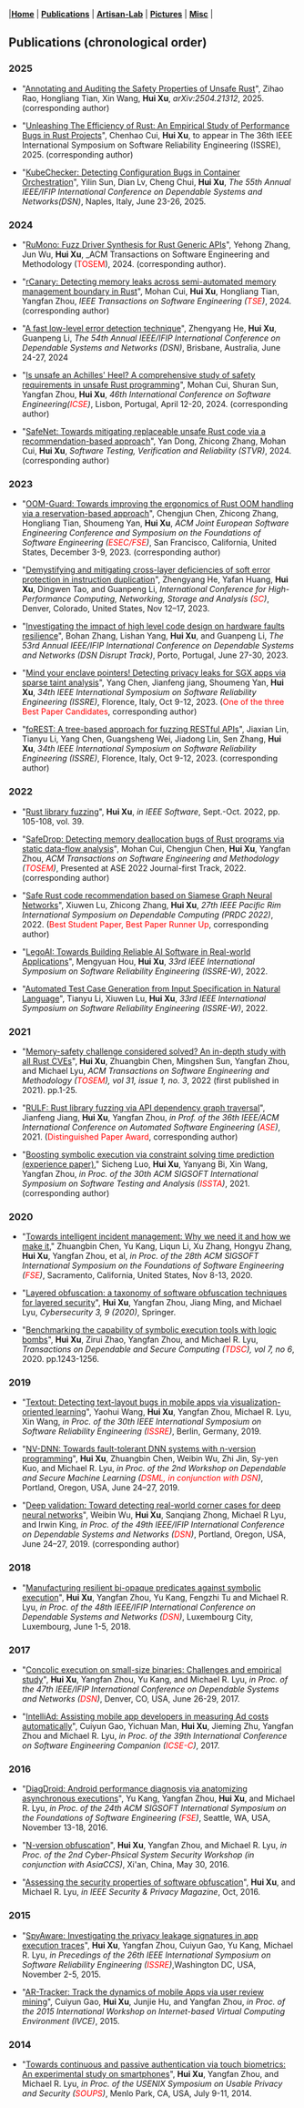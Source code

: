 |[<b>Home</b>](https://hxuhack.github.io/) | [<b>Publications</b>](../publication/list) | [<b>Artisan-Lab</b>](../lab/page) | [<b>Pictures</b>](../photo/page) | [<b>Misc</b>](../misc/list) |

## Publications (chronological order)

### 2025

- "[Annotating and Auditing the Safety Properties of Unsafe Rust](https://arxiv.org/abs/2504.21312)", Zihao Rao, Hongliang Tian, Xin Wang, **Hui Xu**, _arXiv:2504.21312_, 2025. (corresponding author)

- "[Unleashing The Efficiency of Rust: An Empirical Study of Performance Bugs in Rust Projects]()", Chenhao Cui, **Hui Xu**, to appear in The 36th IEEE International Symposium on Software Reliability Engineering (ISSRE), 2025. (corresponding author)
  
- "[KubeChecker: Detecting Configuration Bugs in Container Orchestration]()", Yilin Sun, Dian Lv, Cheng Chui, **Hui Xu**, _The 55th Annual IEEE/IFIP International Conference on Dependable Systems and Networks(DSN)_, Naples, Italy, June 23-26, 2025.

### 2024
- "[RuMono: Fuzz Driver Synthesis for Rust Generic APIs](https://dl.acm.org/doi/10.1145/3709359)", Yehong Zhang, Jun Wu, **Hui Xu**, _ACM Transactions on Software Engineering and Methodology (<span style="color: red">TOSEM</span>), 2024. (corresponding author).

- "[rCanary: Detecting memory leaks across semi-automated memory management boundary in Rust](https://ieeexplore.ieee.org/abstract/document/10636096/)", Mohan Cui, **Hui Xu**, Hongliang Tian, Yangfan Zhou, _IEEE Transactions on Software Engineering  (<span style="color: red">TSE</span>)_, 2024. (corresponding author)

- "[A fast low-level error detection technique](https://dsn2024uq.github.io/Proceedings/pdfs/DSN2024-6rvE3SSpzFYmysif75Dkid/410500a090/410500a090.pdf)", Zhengyang He, **Hui Xu**, Guanpeng Li, _The 54th Annual IEEE/IFIP International Conference on Dependable Systems and Networks (DSN)_, Brisbane, Australia, June 24-27, 2024

- "[Is unsafe an Achilles' Heel? A comprehensive study of safety requirements in unsafe Rust programming](https://dl.acm.org/doi/abs/10.1145/3597503.3639136)", Mohan Cui, Shuran Sun, Yangfan Zhou, **Hui Xu**, _46th International Conference on Software Engineering(<span style="color: red">ICSE</span>)_, Lisbon, Portugal, April 12-20, 2024. (corresponding author) 

- "[SafeNet: Towards mitigating replaceable unsafe Rust code via a recommendation-based approach](https://onlinelibrary.wiley.com/doi/abs/10.1002/stvr.1875)", Yan Dong, Zhicong Zhang, Mohan Cui, **Hui Xu**, _Software Testing, Verification and Reliability (STVR)_, 2024. (corresponding author) 

### 2023

- "[OOM-Guard: Towards improving the ergonomics of Rust OOM handling via a reservation-based approach](https://dl.acm.org/doi/10.1145/3611643.3616303)", Chengjun Chen, Zhicong Zhang, Hongliang Tian, Shoumeng Yan, **Hui Xu**, _ACM Joint European Software Engineering Conference and Symposium on the Foundations of Software Engineering (<span style="color: red">ESEC/FSE</span>)_, San Francisco, California, United States, December 3-9, 2023. (corresponding author)

- "[Demystifying and mitigating cross-layer deficiencies of soft error protection in instruction duplication](https://cgi.luddy.indiana.edu/~ditao/paper/SC23-SDC.pdf)", Zhengyang He, Yafan Huang, **Hui Xu**, Dingwen Tao, and Guanpeng Li, _International Conference for High-Performance Computing, Networking, Storage and Analysis (<span style="color: red">SC</span>)_, Denver, Colorado, United States, Nov 12–17, 2023.

- "[Investigating the impact of high level code design on hardware faults resilience](https://ieeexplore.ieee.org/document/10206895/)", Bohan Zhang, Lishan Yang, **Hui Xu**, and Guanpeng Li, _The 53rd Annual IEEE/IFIP International Conference on Dependable Systems and Networks (DSN Disrupt Track)_, Porto, Portugal, June 27-30, 2023.

- "[Mind your enclave pointers! Detecting privacy leaks for SGX apps via sparse taint analysis](https://www.computer.org/csdl/proceedings-article/issre/2023/159400a024/1RKjmFtagmc)", Yang Chen, Jianfeng jiang, Shoumeng Yan, **Hui Xu**, _34th IEEE International Symposium on Software Reliability Engineering (ISSRE)_, Florence, Italy, Oct 9-12, 2023. (<span style="color: red">One of the three Best Paper Candidates</span>, corresponding author)

- "[foREST: A tree-based approach for fuzzing RESTful APIs](https://www.computer.org/csdl/proceedings-article/issre/2023/159400a695/1RKjn2C2ySk)", Jiaxian Lin, Tianyu Li, Yang Chen, Guangsheng Wei, Jiadong Lin, Sen Zhang, **Hui Xu**, _34th IEEE International Symposium on Software Reliability Engineering (ISSRE)_, Florence, Italy, Oct 9-12, 2023. (corresponding author)

### 2022

- "[Rust library fuzzing](https://doi.ieeecomputersociety.org/10.1109/MS.2022.3176657)", **Hui Xu**, _in IEEE Software_, Sept.-Oct. 2022, pp. 105-108, vol. 39.

- "[SafeDrop: Detecting memory deallocation bugs of Rust programs via static data-flow analysis](https://dl.acm.org/doi/10.1145/3542948)", Mohan Cui, Chengjun Chen, **Hui Xu**, Yangfan Zhou, _ACM Transactions on Software Engineering and Methodology (<span style="color: red">TOSEM</span>)_, Presented at ASE 2022 Journal-first Track, 2022. (corresponding author)

- "[Safe Rust code recommendation based on Siamese Graph Neural Networks](https://ieeexplore.ieee.org/document/10027825/)", Xiuwen Lu, Zhicong Zhang, **Hui Xu**, _27th IEEE Pacific Rim International Symposium on Dependable Computing (PRDC 2022)_, 2022. (<span style="color: red">Best Student Paper, Best Paper Runner Up</span>, corresponding author)

- "[LegoAI: Towards Building Reliable AI Software in Real-world Applications](https://ieeexplore.ieee.org/document/9985079/)", Mengyuan Hou, **Hui Xu**,  _33rd IEEE International Symposium on Software Reliability Engineering (ISSRE-W)_, 2022. 

- "[Automated Test Case Generation from Input Specification in Natural Language](https://ieeexplore.ieee.org/document/9985163)", Tianyu Li, Xiuwen Lu, **Hui Xu**,  _33rd IEEE International Symposium on Software Reliability Engineering (ISSRE-W)_, 2022. 

### 2021

- "[Memory-safety challenge considered solved? An in-depth study with all Rust CVEs](https://dl.acm.org/doi/10.1145/3466642)", **Hui Xu**, Zhuangbin Chen, Mingshen Sun, Yangfan Zhou, and Michael Lyu, _ACM Transactions on Software Engineering and Methodology (<span style="color: red">TOSEM</span>), vol 31, issue 1, no. 3_, 2022 (first published in 2021). pp.1-25.

- "[RULF: Rust library fuzzing via API dependency graph traversal](https://ieeexplore.ieee.org/abstract/document/9678813)", Jianfeng Jiang, **Hui Xu**, Yangfan Zhou, _in Prof. of the 36th IEEE/ACM International Conference on Automated Software Engineering (<span style="color: red">ASE</span>)_, 2021. (<span style="color: red">Distinguished Paper Award</span>, corresponding author)

- "[Boosting symbolic execution via constraint solving time prediction (experience paper)](https://dl.acm.org/doi/10.1145/3460319.3464813)," Sicheng Luo, **Hui Xu**, Yanyang Bi, Xin Wang, Yangfan Zhou, _in Proc. of the 30th ACM SIGSOFT International Symposium on Software Testing and Analysis (<span style="color: red">ISSTA</span>)_, 2021. (corresponding author)

### 2020

- "[Towards intelligent incident management: Why we need it and how we make it](https://dl.acm.org/doi/abs/10.1145/3368089.3417055)," Zhuangbin Chen, Yu Kang, Liqun Li, Xu Zhang, Hongyu Zhang, **Hui Xu**, Yangfan Zhou, et al, _in Proc. of the 28th ACM SIGSOFT International Symposium on the Foundations of Software Engineering (<span style="color: red">FSE</span>)_, Sacramento, California, United States, Nov 8-13, 2020.

- "[Layered obfuscation: a taxonomy of software obfuscation techniques for layered security](https://cybersecurity.springeropen.com/articles/10.1186/s42400-020-00049-3)", **Hui Xu**, Yangfan Zhou, Jiang Ming, and Michael Lyu, _Cybersecurity 3, 9 (2020)_, Springer. 

- "[Benchmarking the capability of symbolic execution tools with logic bombs](https://ieeexplore.ieee.org/document/8443109)", **Hui Xu**, Zirui Zhao, Yangfan Zhou, and Michael R. Lyu, _Transactions on Dependable and Secure Computing (<span style="color: red">TDSC</span>), vol 7, no 6_, 2020. pp.1243-1256.  

### 2019

- "[Textout: Detecting text-layout bugs in mobile apps via visualization-oriented learning](https://ieeexplore.ieee.org/document/8987514)", Yaohui Wang, **Hui Xu**, Yangfan Zhou, Michael R. Lyu, Xin Wang, _in Proc. of the 30th IEEE International Symposium on Software Reliability Engineering (<span style="color: red">ISSRE</span>)_, Berlin, Germany, 2019.

- "[NV-DNN: Towards fault-tolerant DNN systems with n-version programming](https://ieeexplore.ieee.org/document/8806007)", **Hui Xu**, Zhuangbin Chen, Weibin Wu, Zhi Jin, Sy-yen Kuo, and Michael R. Lyu, _in Proc. of the 2nd Workshop on Dependable and Secure Machine Learning (<span style="color: red">DSML, in conjunction with DSN</span>)_, Portland, Oregon, USA, June 24–27, 2019. 

- "[Deep validation: Toward detecting real-world corner cases for deep neural networks](https://ieeexplore.ieee.org/document/8809533)", Weibin Wu, **Hui Xu**, Sanqiang Zhong, Michael R Lyu, and Irwin King, _in Proc. of the 49th IEEE/IFIP International Conference on Dependable Systems and Networks (<span style="color: red">DSN</span>)_, Portland, Oregon, USA, June 24–27, 2019. (corresponding author)

### 2018

- "[Manufacturing resilient bi-opaque predicates against symbolic execution](https://ieeexplore.ieee.org/document/8416525)", **Hui Xu**, Yangfan Zhou, Yu Kang, Fengzhi Tu and Michael R. Lyu, _in Proc. of the 48th IEEE/IFIP International Conference on Dependable Systems and Networks (<span style="color: red">DSN</span>)_, Luxembourg City, Luxembourg, June 1-5, 2018. 

### 2017

- "[Concolic execution on small-size binaries: Challenges and empirical study](https://ieeexplore.ieee.org/document/8023121)", **Hui Xu**, Yangfan Zhou, Yu Kang, and Michael R. Lyu, _in Proc. of the 47th IEEE/IFIP International Conference on Dependable Systems and Networks (<span style="color: red">DSN</span>)_, Denver, CO, USA, June 26-29, 2017. 

- "[IntelliAd: Assisting mobile app developers in measuring Ad costs automatically](https://ieeexplore.ieee.org/document/7965321)", Cuiyun Gao, Yichuan Man, **Hui Xu**, Jieming Zhu, Yangfan Zhou and Michael R. Lyu, _in Proc. of the 39th International Conference on Software Engineering Companion (<span style="color: red">ICSE-C</span>)_, 2017. 

### 2016

- "[DiagDroid: Android performance diagnosis via anatomizing asynchronous executions](https://dl.acm.org/doi/10.1145/2950290.2950316)", Yu Kang, Yangfan Zhou, **Hui Xu**, and Michael R. Lyu, _in Proc. of the 24th ACM SIGSOFT International Symposium on the Foundations of Software Engineering (<span style="color: red">FSE</span>)_, Seattle, WA, USA, November 13-18, 2016. 

- "[N-version obfuscation](https://dl.acm.org/doi/10.1145/2899015.2899026)", **Hui Xu**, Yangfan Zhou, and Michael R. Lyu, _in Proc. of the 2nd Cyber-Phsical System Security Workshop (in conjunction with AsiaCCS)_, Xi'an, China, May 30, 2016. 

- "[Assessing the security properties of software obfuscation](https://ieeexplore.ieee.org/document/7676195)", **Hui Xu**, and Michael R. Lyu, _in IEEE Security & Privacy Magazine_, Oct, 2016. 

### 2015

- "[SpyAware: Investigating the privacy leakage signatures in app execution traces](https://ieeexplore.ieee.org/abstract/document/7381828)", **Hui Xu**, Yangfan Zhou, Cuiyun Gao, Yu Kang, Michael R. Lyu, _in Precedings of the 26th IEEE International Symposium on Software Reliability Engineering (<span style="color: red">ISSRE</span>)_,Washington DC, USA, November 2-5, 2015. 

- "[AR-Tracker: Track the dynamics of mobile Apps via user review mining](https://ieeexplore.ieee.org/document/7133542)", Cuiyun Gao, **Hui Xu**, Junjie Hu, and Yangfan Zhou, _in Proc. of the 2015 International Workshop on Internet-based Virtual Computing Environment (IVCE)_, 2015. 

### 2014

- "[Towards continuous and passive authentication via touch biometrics: An experimental study on smartphones](https://www.usenix.org/conference/soups2014/proceedings/presentation/xu)", **Hui Xu**, Yangfan Zhou, and Michael R. Lyu, _in Proc. of the USENIX Symposium on Usable Privacy and Security (<span style="color: red">SOUPS</span>)_, Menlo Park, CA, USA, July 9-11, 2014.
